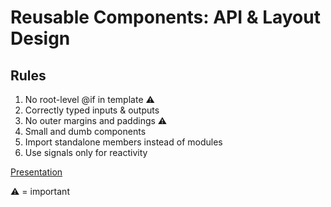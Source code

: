 # Reusable Components: API & Layout Design

## Rules

1. No root-level @if in template ⚠️
2. Correctly typed inputs & outputs
3. No outer margins and paddings ⚠️
4. Small and dumb components
5. Import standalone members instead of modules
6. Use signals only for reactivity

[Presentation](https://docs.google.com/presentation/d/1A0J2ULUVkW_IfseMQWg8r8TmJutKbImlOCSa8ujHbkU/edit?usp=sharing)

⚠️ = important